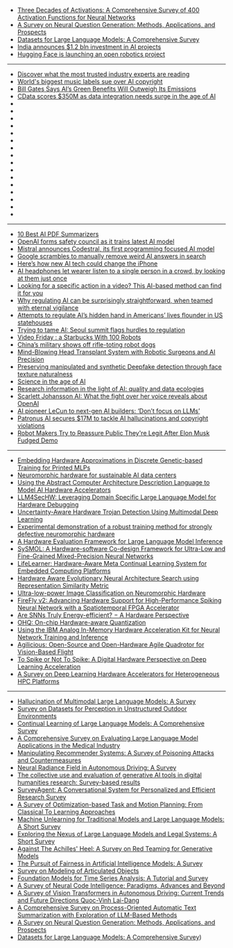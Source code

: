 - [Three Decades of Activations: A Comprehensive Survey of 400 Activation Functions for Neural Networks](http://arxiv.org/abs/2402.09092)
- [A Survey on Neural Question Generation: Methods, Applications, and Prospects](http://arxiv.org/abs/2402.18267)
- [Datasets for Large Language Models: A Comprehensive Survey](http://arxiv.org/abs/2402.18041)
- [India announces $1.2 bln investment in AI projects](https://cur.at/t89gAwC?m=web)
- [Hugging Face is launching an open robotics project](https://cur.at/XImWe7F?m=web)




---------
- [Discover what the most trusted industry experts are reading](https://cur.at/KelLxcb?m=web)
- [World's biggest music labels sue over AI copyright](https://cur.at/hU8IXxM?m=web)
- [Bill Gates Says AI’s Green Benefits Will Outweigh Its Emissions](https://cur.at/TJqmwg9?m=web)
- [CData scores $350M as data integration needs surge in the age of AI](https://cur.at/lxGoG65?m=web)
- []()
- []()
- []()
- []()
- []()
- []()
- []()
- []()
- []()
- []()
- []()
- []()
- []()
- []()
- []()
- []()
-------------------
- [10 Best AI PDF Summarizers](https://cur.at/ceVnoYZ?m=web)
- [OpenAI forms safety council as it trains latest AI model](https://cur.at/Z4FohBm?m=web)
- [Mistral announces Codestral, its first programming focused AI model](https://cur.at/ijedk8M?m=web)
- [Google scrambles to manually remove weird AI answers in search](https://cur.at/Lm6uzUs?m=web)
- [Here’s how new AI tech could change the iPhone](https://cur.at/QQKb63h?m=web)
- [AI headphones let wearer listen to a single person in a crowd, by looking at them just once](https://cur.at/xERK3Mf?m=web)
- [Looking for a specific action in a video? This AI-based method can find it for you](https://cur.at/wqWlert?m=web)
- [Why regulating AI can be surprisingly straightforward, when teamed with eternal vigilance](https://cur.at/ZTDatow?m=web)
- [Attempts to regulate AI’s hidden hand in Americans’ lives flounder in US statehouses](https://cur.at/j559ejb?m=web)
- [Trying to tame AI: Seoul summit flags hurdles to regulation](https://cur.at/zM0BlTq?m=web)
- [Video Friday : a Starbucks With 100 Robots](https://cur.at/3IaXdcJ?m=web)
- [China’s military shows off rifle-toting robot dogs](https://cur.at/cV36H3F?m=web)
- [Mind-Blowing Head Transplant System with Robotic Surgeons and AI Precision](https://cur.at/DKiRTAP?m=web)
- [Preserving manipulated and synthetic Deepfake detection through face texture naturalness](https://cur.at/GR62mQh?m=web)
- [Science in the age of AI](https://cur.at/yko363s?m=web)
- [Research information in the light of AI: quality and data ecologies](https://cur.at/3DChmac?m=web)
- [Scarlett Johansson AI: What the fight over her voice reveals about OpenAI](https://cur.at/wC0F6P0?m=web)
- [AI pioneer LeCun to next-gen AI builders: ‘Don’t focus on LLMs’](https://cur.at/2ot5Fa9?m=web)
- [Patronus AI secures $17M to tackle AI hallucinations and copyright violations](https://cur.at/TDKfVOC?m=web)
- [Robot Makers Try to Reassure Public They're Legit After Elon Musk Fudged Demo](https://cur.at/M16PxE5?m=web)

  
---------------
- [Embedding Hardware Approximations in Discrete Genetic-based Training for Printed MLPs](https://arxiv.org/pdf/2402.02930.pdf)
- [Neuromorphic hardware for sustainable AI data centers](https://arxiv.org/pdf/2402.02521.pdf)
- [Using the Abstract Computer Architecture Description Language to Model AI Hardware Accelerators](https://arxiv.org/pdf/2402.00069.pdf)
- [LLM4SecHW: Leveraging Domain Specific Large Language Model for Hardware Debugging](https://arxiv.org/pdf/2401.16448.pdf)
- [Uncertainty-Aware Hardware Trojan Detection Using Multimodal Deep Learning](https://arxiv.org/pdf/2401.09479.pdf)
- [Experimental demonstration of a robust training method for strongly defective neuromorphic hardware](https://arxiv.org/pdf/2312.06446.pdf)
- [A Hardware Evaluation Framework for Large Language Model Inference](https://arxiv.org/pdf/2312.03134.pdf)
- [SySMOL: A Hardware-software Co-design Framework for Ultra-Low and Fine-Grained Mixed-Precision Neural Networks](https://arxiv.org/pdf/2311.14114.pdf)
- [LifeLearner: Hardware-Aware Meta Continual Learning System for Embedded Computing Platforms](https://arxiv.org/pdf/2311.11420.pdf)
- [Hardware Aware Evolutionary Neural Architecture Search using Representation Similarity Metric](https://arxiv.org/pdf/2311.03923.pdf)
- [Ultra-low-power Image Classification on Neuromorphic Hardware](https://arxiv.org/pdf/2309.16795.pdf)
- [FireFly v2: Advancing Hardware Support for High-Performance Spiking Neural Network with a Spatiotemporal FPGA Accelerator](https://arxiv.org/pdf/2309.16158.pdf)
- [Are SNNs Truly Energy-efficient? − A Hardware Perspective](https://arxiv.org/pdf/2309.03388.pdf)
- [OHQ: On-chip Hardware-aware Quantization](https://arxiv.org/pdf/2309.01945.pdf)
- [Using the IBM Analog In-Memory Hardware Acceleration Kit for Neural Network Training and Inference](https://arxiv.org/pdf/2307.09357.pdf)
- [Agilicious: Open-Source and Open-Hardware Agile Quadrotor for Vision-Based Flight](https://arxiv.org/pdf/2307.06100.pdf)
- [To Spike or Not To Spike: A Digital Hardware Perspective on Deep Learning Acceleration](https://arxiv.org/pdf/2306.15749.pdf)
- [A Survey on Deep Learning Hardware Accelerators for Heterogeneous HPC Platforms](https://arxiv.org/pdf/2306.15552.pdf)

------------
- [Hallucination of Multimodal Large Language Models: A Survey](https://arxiv.org/pdf/2404.18930)
- [Survey on Datasets for Perception in Unstructured Outdoor Environments](https://arxiv.org/pdf/2404.18750)
- [Continual Learning of Large Language Models: A Comprehensive Survey](https://arxiv.org/pdf/2404.16789)
- [A Comprehensive Survey on Evaluating Large Language Model Applications in the Medical Industry](https://arxiv.org/pdf/2404.15777)
- [Manipulating Recommender Systems: A Survey of Poisoning Attacks and Countermeasures](https://arxiv.org/pdf/2404.14942)
- [Neural Radiance Field in Autonomous Driving: A Survey](https://arxiv.org/pdf/2404.13816)
- [The collective use and evaluation of generative AI tools in digital humanities research: Survey-based results](https://arxiv.org/pdf/2404.12458)
- [SurveyAgent: A Conversational System for Personalized and Efficient Research Survey](https://arxiv.org/pdf/2404.06364)
- [A Survey of Optimization-based Task and Motion Planning: From Classical To Learning Approaches](https://arxiv.org/pdf/2404.02817)
- [Machine Unlearning for Traditional Models and Large Language Models: A Short Survey](https://arxiv.org/pdf/2404.01206)
- [Exploring the Nexus of Large Language Models and Legal Systems: A Short Survey](https://arxiv.org/pdf/2404.00990)
- [Against The Achilles' Heel: A Survey on Red Teaming for Generative Models](https://arxiv.org/pdf/2404.00629)
- [The Pursuit of Fairness in Artificial Intelligence Models: A Survey](https://arxiv.org/pdf/2403.17333)
- [Survey on Modeling of Articulated Objects](https://arxiv.org/pdf/2403.14937)
- [Foundation Models for Time Series Analysis: A Tutorial and Survey](https://arxiv.org/pdf/2403.14735)
- [A Survey of Neural Code Intelligence: Paradigms, Advances and Beyond](https://arxiv.org/pdf/2403.14734)
- [A Survey of Vision Transformers in Autonomous Driving: Current Trends and Future Directions
Quoc-Vinh Lai-Dang](https://arxiv.org/pdf/2403.07542)
- [A Comprehensive Survey on Process-Oriented Automatic Text Summarization with Exploration of LLM-Based Methods](https://arxiv.org/pdf/2403.02901)
- [A Survey on Neural Question Generation: Methods, Applications, and Prospects](https://arxiv.org/pdf/2402.18267)
- [Datasets for Large Language Models: A Comprehensive Survey](https://arxiv.org/pdf/2402.18041))
